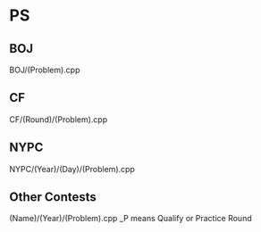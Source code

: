 # PS
## BOJ
BOJ/(Problem).cpp

## CF
CF/(Round)/(Problem).cpp

## NYPC
NYPC/(Year)/(Day)/(Problem).cpp

## Other Contests
(Name)/(Year)/(Problem).cpp
_P means Qualify or Practice Round